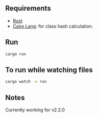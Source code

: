 ## Requirements

- [Rust](https://www.rust-lang.org/tools/install)
- [Cairo Lang](https://www.cairo-lang.org/docs/quickstart.html#quickstart): for class hash calculation.

## Run

```bash  
cargo run
```  
 
## To run while watching files
 
```bash
cargo watch -x run 
``` 

## Notes

Currently working for v2.2.0   
